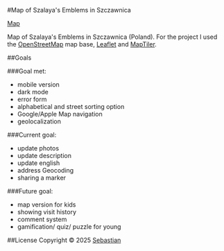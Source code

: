 #Map of Szalaya's Emblems in Szczawnica

[Map](https://elseebb.github.io/map_szcz/)

Map of Szalaya's Emblems in Szczawnica (Poland). 
For the project I used the [OpenStreetMap](www.openstreetmap.org) map base, [Leaflet](https://leafletjs.com) and [MapTiler](https://www.maptiler.com/copyright/).


##Goals

###Goal met:
- mobile version
- dark mode
- error form
- alphabetical and street sorting option 
- Google/Apple Map navigation 
- geolocalization

###Current goal:
- update photos
- update description
- update english
- address Geocoding
- sharing a marker

###Future goal:
- map version for kids
- showing visit history
- comment system
- gamification/ quiz/ puzzle for young

##License
Copyright © 2025 [Sebastian](https://portfolioseebb.wordpress.com/glowna/)